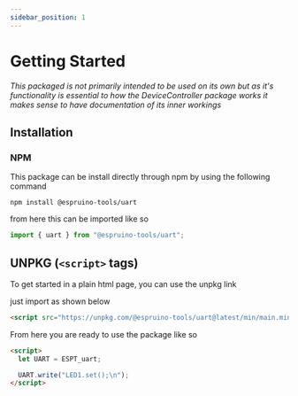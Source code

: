```yaml
---
sidebar_position: 1
---
```


# Getting Started

_This packaged is not primarily intended to be used on its own but as it's functionality is essential to how the DeviceController package works it makes sense to have documentation of its inner workings_

## Installation

### NPM

This package can be install directly through npm by using the following command

```
npm install @espruino-tools/uart
```

from here this can be imported like so

```javascript
import { uart } from "@espruino-tools/uart";
```

## UNPKG (`<script>` tags)

To get started in a plain html page, you can use the unpkg link

just import as shown below

```html
<script src="https://unpkg.com/@espruino-tools/uart@latest/min/main.min.js"></script>
```

From here you are ready to use the package like so

```html
<script>
  let UART = ESPT_uart;

  UART.write("LED1.set();\n");
</script>
```

